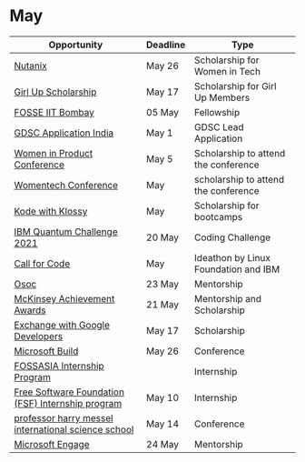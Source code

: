 # May

Opportunity|Deadline|Type
----|-----|-----
[Nutanix](https://www.nutanix.com/scholarships) | May 26 | Scholarship for Women in Tech
[Girl Up Scholarship](https://clubs.girlup.org/blogs/169/3653) | May 17| Scholarship for Girl Up Members
[FOSSE IIT Bombay](https://fossee.in/fellowship/2021) | 05 May| Fellowship
[GDSC Application India](https://developers.google.com/community/dsc/leads) | May 1 | GDSC Lead Application
[Women in Product Conference](https://www.womenpm.org/conference-scholarships) | May 5 | Scholarship to attend the conference
[Womentech Conference](https://www.womentech.net/apply-for-scholarship) | May | scholarship to attend the conference
[Kode with Klossy](https://www.kodewithklossy.com/) | May | Scholarship for bootcamps
[IBM Quantum Challenge 2021](https://challenges.quantum-computing.ibm.com/iqc21) | 20 May | Coding Challenge
[Call for Code](https://developer.ibm.com/callforcode/) | May | Ideathon by Linux Foundation and IBM
[Osoc](https://osoc.be/students) | 23 May | Mentorship
[McKinsey Achievement Awards](https://www.mckinsey.com/careers/mckinsey-achievement-awards/overview?fbclid=IwAR3yrq_x9eLBJNokIbslAXfhre5Jzpj4rcbfoUOFJoz_Nh9FHsfQH13Ub4U) | 21 May | Mentorship and Scholarship
[Exchange with Google Developers](https://events.withgoogle.com/exchange-with-google-developers/) | May 17| Scholarship
[Microsoft Build](https://mybuild.microsoft.com/home) | May 26 | Conference
[FOSSASIA Internship Program](https://docs.google.com/forms/d/e/1FAIpQLScp8h5SIPVK5G2SAm5vtrv7KLKeOeYTxlZBkDRE6I7Toybt0A/viewform) |  | Internship
[Free Software Foundation (FSF) Internship program](https://www.fsf.org/volunteer/internships) | May 10 | Internship
[professor harry messel international science school](https://www.sydney.edu.au/science/industry-and-community/community-engagement/international-science-school.html) | May 14 | Conference
[Microsoft Engage](https://microsoft.acehacker.com/engage2021/?mc_cid=a82d11f2ad&mc_eid=3f7ceca487)| 24 May | Mentorship
